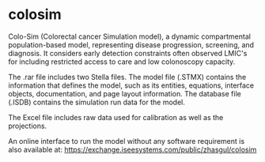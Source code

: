 # colosim

Colo-Sim (Colorectal cancer Simulation model), a dynamic compartmental population-based model, representing disease progression, screening, and diagnosis. It considers early detection constraints often observed LMIC's for including restricted access to care and low colonoscopy capacity.

The .rar file includes two Stella files. The model file (.STMX) contains the information that defines the model, such as its entities, equations, interface objects, documentation, and page layout information. The database file (.ISDB) contains the simulation run data for the model.

The Excel file includes raw data used for calibration as well as the projections.

An online interface to run the model without any software requirement is also available at: https://exchange.iseesystems.com/public/zhasgul/colosim
